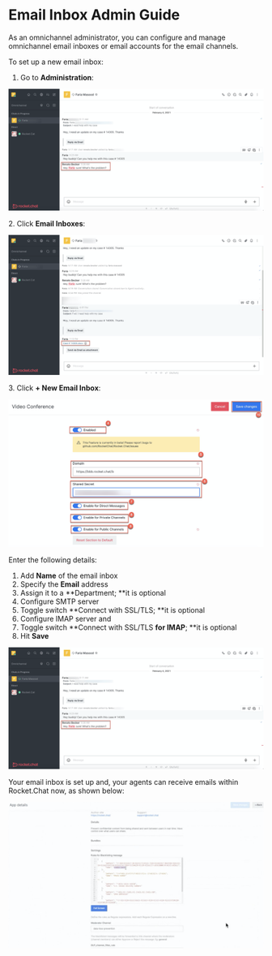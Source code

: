 # Email Inbox Admin Guide

As an omnichannel administrator, you can configure and manage omnichannel email inboxes or email accounts for the email channels.

To set up a new email inbox:

1. Go to **Administration**:

![](<../../../../.gitbook/assets/image (241).png>)

2\. Click **Email Inboxes**:

![](<../../../../.gitbook/assets/image (242).png>)

3\. Click **+ New Email Inbox**:

![](<../../../../.gitbook/assets/image (252).png>)

Enter the following details:

1. Add **Name** of the email inbox
2. Specify the **Email** address
3. Assign it to a **Department; **it is optional 
4. Configure SMTP server
5. Toggle switch **Connect with SSL/TLS; **it is optional 
6.  Configure IMAP server and
7. Toggle switch **Connect with SSL/TLS **for IMAP**; **it is optional 
8. Hit **Save**

![](<../../../../.gitbook/assets/image (240).png>)

Your email inbox is set up and, your agents can receive emails within Rocket.Chat now, as shown below:

![](<../../../../.gitbook/assets/image (255).png>)

 
